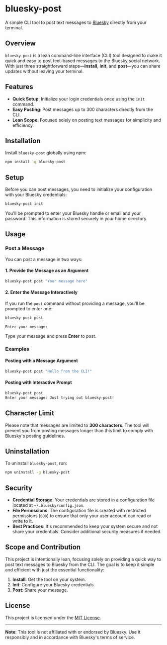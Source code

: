 # bluesky-post

A simple CLI tool to post text messages to [Bluesky](https://bsky.app/) directly from your terminal.

## Overview

`bluesky-post` is a lean command-line interface (CLI) tool designed to make it quick and easy to post text-based messages to the Bluesky social network. With just three straightforward steps—**install**, **init**, and **post**—you can share updates without leaving your terminal.

## Features

- **Quick Setup**: Initialize your login credentials once using the `init` command.
- **Easy Posting**: Post messages up to 300 characters directly from the CLI.
- **Lean Scope**: Focused solely on posting text messages for simplicity and efficiency.

## Installation

Install `bluesky-post` globally using npm:

```bash
npm install -g bluesky-post
```

## Setup

Before you can post messages, you need to initialize your configuration with your Bluesky credentials:

```bash
bluesky-post init
```

You'll be prompted to enter your Bluesky handle or email and your password. This information is stored securely in your home directory.

## Usage

### Post a Message

You can post a message in two ways:

#### 1. Provide the Message as an Argument

```bash
bluesky-post post "Your message here"
```

#### 2. Enter the Message Interactively

If you run the `post` command without providing a message, you'll be prompted to enter one:

```bash
bluesky-post post
```

```
Enter your message: 
```

Type your message and press **Enter** to post.

### Examples

#### Posting with a Message Argument

```bash
bluesky-post post "Hello from the CLI!"
```

#### Posting with Interactive Prompt

```bash
bluesky-post post
Enter your message: Just trying out bluesky-post!
```

## Character Limit

Please note that messages are limited to **300 characters**. The tool will prevent you from posting messages longer than this limit to comply with Bluesky's posting guidelines.

## Uninstallation

To uninstall `bluesky-post`, run:

```bash
npm uninstall -g bluesky-post
```

## Security

- **Credential Storage**: Your credentials are stored in a configuration file located at `~/.bluesky/config.json`.
- **File Permissions**: The configuration file is created with restricted permissions (`600`) to ensure that only your user account can read or write to it.
- **Best Practices**: It's recommended to keep your system secure and not share your credentials. Consider additional security measures if needed.

## Scope and Contribution

This project is intentionally lean, focusing solely on providing a quick way to post text messages to Bluesky from the CLI. The goal is to keep it simple and efficient with just the essential functionality:

1. **Install**: Get the tool on your system.
2. **Init**: Configure your Bluesky credentials.
3. **Post**: Share your message.

## License

This project is licensed under the [MIT License](LICENSE).

---

**Note**: This tool is not affiliated with or endorsed by Bluesky. Use it responsibly and in accordance with Bluesky's terms of service.
